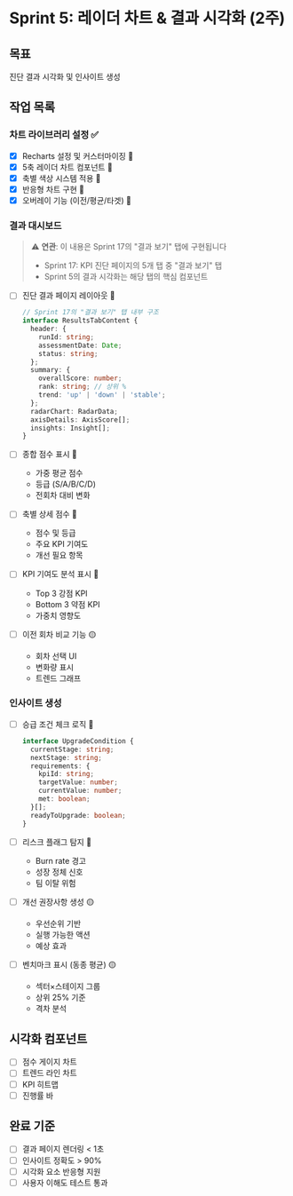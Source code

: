 # Sprint 5: 레이더 차트 & 결과 시각화 (2주)

## 목표
진단 결과 시각화 및 인사이트 생성

## 작업 목록

### 차트 라이브러리 설정 ✅
- [x] Recharts 설정 및 커스터마이징 🔴
- [x] 5축 레이더 차트 컴포넌트 🔴
- [x] 축별 색상 시스템 적용 🔴
- [x] 반응형 차트 구현 🔴
- [x] 오버레이 기능 (이전/평균/타겟) 🔴

### 결과 대시보드

> ⚠️ **연관**: 이 내용은 Sprint 17의 "결과 보기" 탭에 구현됩니다
> - Sprint 17: KPI 진단 페이지의 5개 탭 중 "결과 보기" 탭
> - Sprint 5의 결과 시각화는 해당 탭의 핵심 컴포넌트

- [ ] 진단 결과 페이지 레이아웃 🔴
  ```typescript
  // Sprint 17의 "결과 보기" 탭 내부 구조
  interface ResultsTabContent {
    header: {
      runId: string;
      assessmentDate: Date;
      status: string;
    };
    summary: {
      overallScore: number;
      rank: string; // 상위 %
      trend: 'up' | 'down' | 'stable';
    };
    radarChart: RadarData;
    axisDetails: AxisScore[];
    insights: Insight[];
  }
  ```

- [ ] 종합 점수 표시 🔴
  - 가중 평균 점수
  - 등급 (S/A/B/C/D)
  - 전회차 대비 변화

- [ ] 축별 상세 점수 🔴
  - 점수 및 등급
  - 주요 KPI 기여도
  - 개선 필요 항목

- [ ] KPI 기여도 분석 표시 🔴
  - Top 3 강점 KPI
  - Bottom 3 약점 KPI
  - 가중치 영향도

- [ ] 이전 회차 비교 기능 🟡
  - 회차 선택 UI
  - 변화량 표시
  - 트렌드 그래프

### 인사이트 생성
- [ ] 승급 조건 체크 로직 🔴
  ```typescript
  interface UpgradeCondition {
    currentStage: string;
    nextStage: string;
    requirements: {
      kpiId: string;
      targetValue: number;
      currentValue: number;
      met: boolean;
    }[];
    readyToUpgrade: boolean;
  }
  ```

- [ ] 리스크 플래그 탐지 🔴
  - Burn rate 경고
  - 성장 정체 신호
  - 팀 이탈 위험

- [ ] 개선 권장사항 생성 🟡
  - 우선순위 기반
  - 실행 가능한 액션
  - 예상 효과

- [ ] 벤치마크 표시 (동종 평균) 🟡
  - 섹터×스테이지 그룹
  - 상위 25% 기준
  - 격차 분석

## 시각화 컴포넌트
- [ ] 점수 게이지 차트
- [ ] 트렌드 라인 차트
- [ ] KPI 히트맵
- [ ] 진행률 바

## 완료 기준
- [ ] 결과 페이지 렌더링 < 1초
- [ ] 인사이트 정확도 > 90%
- [ ] 시각화 요소 반응형 지원
- [ ] 사용자 이해도 테스트 통과